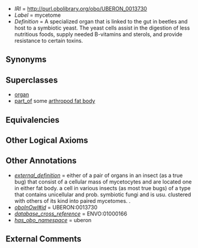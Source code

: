  * *IRI* = http://purl.obolibrary.org/obo/UBERON_0013730
 * *Label* = mycetome
 * *Definition* = A specialized organ that is linked to the gut in beetles and host to a symbiotic yeast. The yeast cells assist in the digestion of less nutritious foods, supply needed B-vitamins and sterols, and provide resistance to certain toxins.

## Synonyms


## Superclasses

 * [organ](../../UBERON/62/UBERON_0000062.md)
 * [part_of](../../BFO/50/BFO_0000050.md) some [arthropod fat body](../../UBERON/17/UBERON_0003917.md)

## Equivalencies


## Other Logical Axioms


## Other Annotations

 * *[external_definition](../../UBPROP/01/UBPROP_0000001.md)* = either of a pair of organs in an insect (as a true bug) that consist of a cellular mass of mycetocytes and are located one in either fat body. a cell in various insects (as most true bugs) of a type that contains unicellular and prob. symbiotic fungi and is usu. clustered with others of its kind into paired mycetomes. .
 * *[oboInOwl#id](../../id/oboInOwl#id.md)* = UBERON:0013730
 * *[database_cross_reference](../../ef/oboInOwl#hasDbXref.md)* = ENVO:01000166
 * *[has_obo_namespace](../../ce/oboInOwl#hasOBONamespace.md)* = uberon

## External Comments

